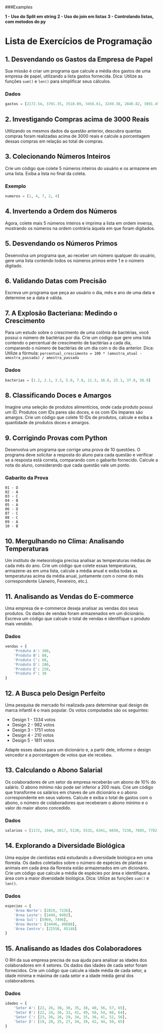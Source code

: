 ###Examples

**1 - Uso do Split em string**
**2 - Uso do join em listas**
**3 - Controlando listas, com metodos do py**


# Lista de Exercícios de Programação

## 1. Desvendando os Gastos da Empresa de Papel
Sua missão é criar um programa que calcule a média dos gastos de uma empresa de papel, utilizando a lista gastos fornecida.
Dica: Utilize as funções `sum()` e `len()` para simplificar seus cálculos.

### Dados
```python
gastos = [2172.54, 3701.35, 3518.09, 3456.61, 3249.38, 2840.82, 3891.45, 3075.26, 2317.64, 3219.08]
```

## 2. Investigando Compras acima de 3000 Reais
Utilizando os mesmos dados da questão anterior, descubra quantas compras foram realizadas acima de 3000 reais e calcule a porcentagem dessas compras em relação ao total de compras.

## 3. Colecionando Números Inteiros
Crie um código que colete 5 números inteiros do usuário e os armazene em uma lista. Exiba a lista no final da coleta.

### Exemplo
```python
numeros = [1, 4, 7, 2, 4]
```

## 4. Invertendo a Ordem dos Números
Agora, colete mais 5 números inteiros e imprima a lista em ordem inversa, mostrando os números na ordem contrária àquela em que foram digitados.

## 5. Desvendando os Números Primos
Desenvolva um programa que, ao receber um número qualquer do usuário, gere uma lista contendo todos os números primos entre 1 e o número digitado.

## 6. Validando Datas com Precisão
Escreva um programa que peça ao usuário o dia, mês e ano de uma data e determine se a data é válida.

## 7. A Explosão Bacteriana: Medindo o Crescimento
Para um estudo sobre o crescimento de uma colônia de bactérias, você possui o número de bactérias por dia. Crie um código que gere uma lista contendo o percentual de crescimento de bactérias a cada dia, comparando o número de bactérias de um dia com o do dia anterior.
Dica: Utilize a fórmula: `percentual_crescimento = 100 * (amostra_atual - amostra_passada) / amostra_passada`

### Dados
```python
bacterias = [1.2, 2.1, 3.3, 5.0, 7.8, 11.3, 16.6, 25.1, 37.8, 56.9]
```

## 8. Classificando Doces e Amargos
Imagine uma seleção de produtos alimentícios, onde cada produto possui um ID. Produtos com IDs pares são doces, e os com IDs ímpares são amargos. Crie um código que colete 10 IDs de produtos, calcule e exiba a quantidade de produtos doces e amargos.

## 9. Corrigindo Provas com Python
Desenvolva um programa que corrige uma prova de 10 questões. O programa deve solicitar a resposta do aluno para cada questão e verificar se a resposta está correta, comparando com o gabarito fornecido. Calcule a nota do aluno, considerando que cada questão vale um ponto.

### Gabarito da Prova
```
01 - D
02 - A
03 - C
04 - B
05 - A
06 - D
07 - C
08 - C
09 - A
10 - B
```

## 10. Mergulhando no Clima: Analisando Temperaturas
Um instituto de meteorologia precisa analisar as temperaturas médias de cada mês do ano. Crie um código que colete essas temperaturas, armazene-as em uma lista, calcule a média anual e exiba todas as temperaturas acima da média anual, juntamente com o nome do mês correspondente (Janeiro, Fevereiro, etc.).

## 11. Analisando as Vendas do E-commerce
Uma empresa de e-commerce deseja analisar as vendas dos seus produtos. Os dados de vendas foram armazenados em um dicionário. Escreva um código que calcule o total de vendas e identifique o produto mais vendido.

### Dados
```python
vendas = {
    'Produto A': 300,
    'Produto B': 80,
    'Produto C': 60,
    'Produto D': 200,
    'Produto E': 250,
    'Produto F': 30
}
```

## 12. A Busca pelo Design Perfeito
Uma pesquisa de mercado foi realizada para determinar qual design de marca infantil é o mais popular. Os votos computados são os seguintes:
- Design 1 - 1334 votos
- Design 2 - 982 votos
- Design 3 - 1751 votos
- Design 4 - 210 votos
- Design 5 - 1811 votos

Adapte esses dados para um dicionário e, a partir dele, informe o design vencedor e a porcentagem de votos que ele recebeu.

## 13. Calculando o Abono Salarial
Os colaboradores de um setor da empresa receberão um abono de 10% do salário. O abono mínimo não pode ser inferior a 200 reais. Crie um código que transforme os salários em chaves de um dicionário e o abono correspondente em seus valores. Calcule e exiba o total de gastos com o abono, o número de colaboradores que receberam o abono mínimo e o valor do maior abono concedido.

### Dados
```python
salarios = [1172, 1644, 2617, 5130, 5532, 6341, 6650, 7238, 7685, 7782, 7903]
```

## 14. Explorando a Diversidade Biológica
Uma equipe de cientistas está estudando a diversidade biológica em uma floresta. Os dados coletados sobre o número de espécies de plantas e animais em cada área da floresta estão armazenados em um dicionário. Crie um código que calcule a média de espécies por área e identifique a área com a maior diversidade biológica.
Dica: Utilize as funções `sum()` e `len()`.

### Dados
```python
especies = {
    'Área Norte': [2819, 7236],
    'Área Leste': [1440, 9492],
    'Área Sul': [5969, 7496],
    'Área Oeste': [14446, 49688],
    'Área Centro': [22558, 45148]
}
```

## 15. Analisando as Idades dos Colaboradores
O RH da sua empresa precisa de sua ajuda para analisar as idades dos colaboradores em 4 setores. Os dados das idades de cada setor foram fornecidos. Crie um código que calcule a idade média de cada setor, a idade mínima e máxima de cada setor e a idade média geral dos colaboradores.

### Dados
```python
idades = {
    'Setor A': [22, 26, 30, 30, 35, 38, 40, 56, 57, 65],
    'Setor B': [22, 24, 26, 33, 41, 49, 50, 54, 60, 64],
    'Setor C': [23, 26, 26, 29, 34, 35, 36, 41, 52, 56],
    'Setor D': [19, 20, 25, 27, 34, 39, 42, 44, 50, 65]
}
```